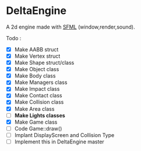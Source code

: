 # DeltaEngine
A 2d engine made with [SFML](https://www.sfml-dev.org/) (window,render,sound).

Todo :
- [x] Make AABB struct
- [x] Make Vertex struct
- [x] Make Shape struct/class
- [x] Make Object class
- [x] Make Body class
- [x] Make Managers class
- [x] Make Impact class 
- [x] Make Contact class
- [x] Make Collision class
- [x] Make Area class
- [ ] **Make Lights classes**
- [x] Make Game class
- [ ] Code Game::draw()
- [ ] Implant DisplayScreen and Collision Type
- [ ] Implement this in DeltaEngine master
